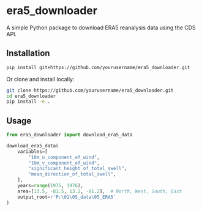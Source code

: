 # era5_downloader

A simple Python package to download ERA5 reanalysis data using the CDS API.

## Installation

```bash
pip install git+https://github.com/yourusername/era5_downloader.git
```

Or clone and install locally:

```bash
git clone https://github.com/yourusername/era5_downloader.git
cd era5_downloader
pip install -e .
```

## Usage

```python
from era5_downloader import download_era5_data

download_era5_data(
    variables=[
        "10m_u_component_of_wind",
        "10m_v_component_of_wind",
        "significant_height_of_total_swell",
        "mean_direction_of_total_swell",
    ],
    years=range(1975, 1976),
    area=[13.5, -81.5, 13.2, -81.2],  # North, West, South, East
    output_root=r'P:\01\05_data\05_ERA5'
)
```
